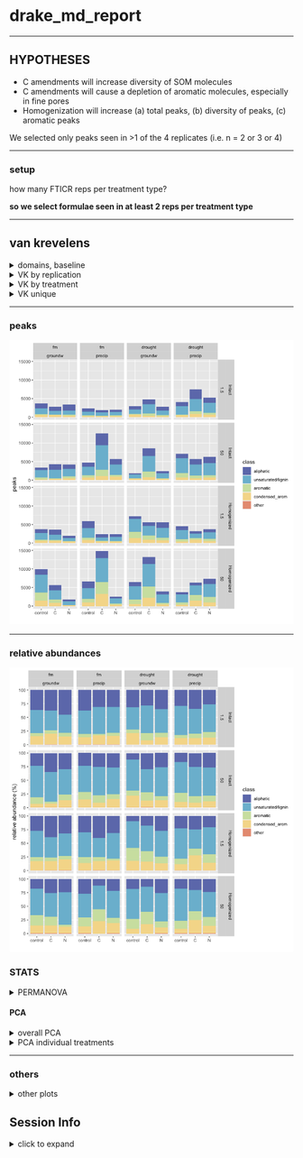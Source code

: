 drake\_md\_report
================

-----

## HYPOTHESES

  - C amendments will increase diversity of SOM molecules
  - C amendments will cause a depletion of aromatic molecules,
    especially in fine pores
  - Homogenization will increase (a) total peaks, (b) diversity of
    peaks, (c) aromatic peaks

We selected only peaks seen in \>1 of the 4 replicates (i.e. n = 2 or 3
or 4)

-----

### setup

how many FTICR reps per treatment type?

**so we select formulae seen in at least 2 reps per treatment type**

-----

## van krevelens

<details>

<summary>domains, baseline</summary>

### fticr domains

![](markdown/fticr2/domains-1.png)<!-- -->

![](markdown/fticr2/vk_baseline-1.png)<!-- -->

</details>

<details>

<summary>VK by replication</summary>

### VK by replication

![](markdown/fticr2/vk_reps-1.png)<!-- -->![](markdown/fticr2/vk_reps-2.png)<!-- -->![](markdown/fticr2/vk_reps-3.png)<!-- -->![](markdown/fticr2/vk_reps-4.png)<!-- -->

</details>

<details>

<summary>VK by treatment</summary>

#### VK diagrams by treatment

![](markdown/fticr2/vk_pores-1.png)<!-- -->![](markdown/fticr2/vk_pores-2.png)<!-- -->

</details>

<details>

<summary>VK unique</summary>

#### VK unique

unique to each amendment, in each incubation type

![](markdown/fticr2/vk_unique-1.png)<!-- -->![](markdown/fticr2/vk_unique-2.png)<!-- -->

</details>

-----

### peaks

![](markdown/fticr2/fticr_peaks_bar-1.png)<!-- -->

-----

### relative abundances

![](markdown/fticr2/fticr_relabund-1.png)<!-- -->

### STATS

<details>

<summary>PERMANOVA</summary>

#### PERMANOVA

**overall**

    #> 
    #> Call:
    #> adonis(formula = relabund_wide %>% select(aliphatic:other) ~      (Amendments + Moisture + Wetting + Suction + Homogenization)^3,      data = relabund_wide) 
    #> 
    #> Permutation: free
    #> Number of permutations: 999
    #> 
    #> Terms added sequentially (first to last)
    #> 
    #>                                     Df SumsOfSqs MeanSqs F.Model      R2 Pr(>F)    
    #> Amendments                           2   0.14469 0.07235   7.749 0.04743  0.001 ***
    #> Moisture                             1   0.21659 0.21659  23.197 0.07100  0.001 ***
    #> Wetting                              1   0.00949 0.00949   1.017 0.00311  0.359    
    #> Suction                              1   0.38693 0.38693  41.442 0.12683  0.001 ***
    #> Homogenization                       1   0.17509 0.17509  18.753 0.05739  0.001 ***
    #> Amendments:Moisture                  2   0.04272 0.02136   2.288 0.01400  0.053 .  
    #> Amendments:Wetting                   2   0.05755 0.02878   3.082 0.01887  0.017 *  
    #> Amendments:Suction                   2   0.02770 0.01385   1.483 0.00908  0.186    
    #> Amendments:Homogenization            2   0.13843 0.06921   7.413 0.04538  0.001 ***
    #> Moisture:Wetting                     1   0.01834 0.01834   1.964 0.00601  0.163    
    #> Moisture:Suction                     1   0.05744 0.05744   6.152 0.01883  0.004 ** 
    #> Moisture:Homogenization              1   0.00569 0.00569   0.610 0.00187  0.586    
    #> Wetting:Suction                      1   0.04324 0.04324   4.631 0.01417  0.015 *  
    #> Wetting:Homogenization               1   0.05857 0.05857   6.273 0.01920  0.005 ** 
    #> Suction:Homogenization               1   0.02398 0.02398   2.568 0.00786  0.073 .  
    #> Amendments:Moisture:Wetting          2   0.08924 0.04462   4.779 0.02925  0.002 ** 
    #> Amendments:Moisture:Suction          2   0.03256 0.01628   1.744 0.01067  0.140    
    #> Amendments:Moisture:Homogenization   2   0.04431 0.02216   2.373 0.01452  0.061 .  
    #> Amendments:Wetting:Suction           2   0.03546 0.01773   1.899 0.01162  0.097 .  
    #> Amendments:Wetting:Homogenization    2   0.02015 0.01007   1.079 0.00660  0.370    
    #> Amendments:Suction:Homogenization    2   0.08434 0.04217   4.517 0.02765  0.004 ** 
    #> Moisture:Wetting:Suction             1   0.02053 0.02053   2.199 0.00673  0.123    
    #> Moisture:Wetting:Homogenization      1   0.01006 0.01006   1.078 0.00330  0.329    
    #> Moisture:Suction:Homogenization      1   0.02606 0.02606   2.791 0.00854  0.080 .  
    #> Wetting:Suction:Homogenization       1   0.01174 0.01174   1.257 0.00385  0.284    
    #> Residuals                          136   1.26979 0.00934         0.41623           
    #> Total                              172   3.05069                 1.00000           
    #> ---
    #> Signif. codes:  0 '***' 0.001 '**' 0.01 '*' 0.05 '.' 0.1 ' ' 1

**PERMANOVA for treatments**

1.5 kPa intact cores

    #> 
    #> Call:
    #> adonis(formula = intact_1_5 %>% select(aliphatic:other) ~ Amendments *      Moisture * Wetting, data = intact_1_5) 
    #> 
    #> Permutation: free
    #> Number of permutations: 999
    #> 
    #> Terms added sequentially (first to last)
    #> 
    #>                             Df SumsOfSqs  MeanSqs F.Model      R2 Pr(>F)    
    #> Amendments                   2   0.00598 0.002992  0.4876 0.01265  0.761    
    #> Moisture                     1   0.07655 0.076546 12.4747 0.16179  0.001 ***
    #> Wetting                      1   0.05513 0.055131  8.9847 0.11653  0.001 ***
    #> Amendments:Moisture          2   0.02610 0.013050  2.1268 0.05517  0.077 .  
    #> Amendments:Wetting           2   0.04201 0.021005  3.4232 0.08880  0.018 *  
    #> Moisture:Wetting             1   0.01159 0.011590  1.8888 0.02450  0.136    
    #> Amendments:Moisture:Wetting  2   0.05326 0.026629  4.3398 0.11257  0.006 ** 
    #> Residuals                   33   0.20249 0.006136         0.42800           
    #> Total                       44   0.47311                  1.00000           
    #> ---
    #> Signif. codes:  0 '***' 0.001 '**' 0.01 '*' 0.05 '.' 0.1 ' ' 1

50 kPa intact cores

    #> 
    #> Call:
    #> adonis(formula = intact_50 %>% select(aliphatic:other) ~ Amendments *      Moisture * Wetting, data = intact_50) 
    #> 
    #> Permutation: free
    #> Number of permutations: 999
    #> 
    #> Terms added sequentially (first to last)
    #> 
    #>                             Df SumsOfSqs  MeanSqs F.Model      R2 Pr(>F)    
    #> Amendments                   2   0.08911 0.044557  5.8120 0.19613  0.001 ***
    #> Moisture                     1   0.01105 0.011052  1.4416 0.02432  0.253    
    #> Wetting                      1   0.01364 0.013645  1.7798 0.03003  0.175    
    #> Amendments:Moisture          2   0.03580 0.017902  2.3352 0.07880  0.064 .  
    #> Amendments:Wetting           2   0.02310 0.011549  1.5064 0.05084  0.225    
    #> Moisture:Wetting             1   0.02864 0.028638  3.7355 0.06303  0.029 *  
    #> Amendments:Moisture:Wetting  2   0.02301 0.011506  1.5008 0.05065  0.231    
    #> Residuals                   30   0.22999 0.007666         0.50620           
    #> Total                       41   0.45436                  1.00000           
    #> ---
    #> Signif. codes:  0 '***' 0.001 '**' 0.01 '*' 0.05 '.' 0.1 ' ' 1

1.5 kPa homogenized cores

    #> 
    #> Call:
    #> adonis(formula = homo_1_5 %>% select(aliphatic:other) ~ Amendments *      Moisture * Wetting, data = homo_1_5) 
    #> 
    #> Permutation: free
    #> Number of permutations: 999
    #> 
    #> Terms added sequentially (first to last)
    #> 
    #>                             Df SumsOfSqs  MeanSqs F.Model      R2 Pr(>F)    
    #> Amendments                   2   0.11836 0.059179  7.8805 0.16732  0.001 ***
    #> Moisture                     1   0.20554 0.205538 27.3701 0.29057  0.001 ***
    #> Wetting                      1   0.01826 0.018258  2.4313 0.02581  0.077 .  
    #> Amendments:Moisture          2   0.02901 0.014506  1.9317 0.04102  0.106    
    #> Amendments:Wetting           2   0.04013 0.020065  2.6719 0.05673  0.046 *  
    #> Moisture:Wetting             1   0.01276 0.012762  1.6995 0.01804  0.167    
    #> Amendments:Moisture:Wetting  2   0.05051 0.025255  3.3630 0.07140  0.021 *  
    #> Residuals                   31   0.23280 0.007510         0.32910           
    #> Total                       42   0.70737                  1.00000           
    #> ---
    #> Signif. codes:  0 '***' 0.001 '**' 0.01 '*' 0.05 '.' 0.1 ' ' 1

50 kPa homogenized cores

    #> 
    #> Call:
    #> adonis(formula = homo_50 %>% select(aliphatic:other) ~ Amendments *      Moisture * Wetting, data = homo_50) 
    #> 
    #> Permutation: free
    #> Number of permutations: 999
    #> 
    #> Terms added sequentially (first to last)
    #> 
    #>                             Df SumsOfSqs  MeanSqs F.Model      R2 Pr(>F)    
    #> Amendments                   2   0.19043 0.095213  6.6889 0.22699  0.001 ***
    #> Moisture                     1   0.00609 0.006088  0.4277 0.00726  0.668    
    #> Wetting                      1   0.03251 0.032511  2.2839 0.03875  0.128    
    #> Amendments:Moisture          2   0.07283 0.036415  2.5582 0.08681  0.046 *  
    #> Amendments:Wetting           2   0.03047 0.015235  1.0703 0.03632  0.407    
    #> Moisture:Wetting             1   0.00969 0.009687  0.6805 0.01155  0.524    
    #> Amendments:Moisture:Wetting  2   0.05565 0.027826  1.9548 0.06634  0.101    
    #> Residuals                   31   0.44127 0.014235         0.52599           
    #> Total                       42   0.83893                  1.00000           
    #> ---
    #> Signif. codes:  0 '***' 0.001 '**' 0.01 '*' 0.05 '.' 0.1 ' ' 1

</details>

#### PCA

<details>

<summary>overall PCA</summary>

![](markdown/fticr2/fticr_pca_overall-1.png)<!-- -->![](markdown/fticr2/fticr_pca_overall-2.png)<!-- -->

</details>

<details>

<summary>PCA individual treatments</summary>

**individual cores**

![](markdown/fticr2/fticr_pca_indiv-1.png)<!-- -->![](markdown/fticr2/fticr_pca_indiv-2.png)<!-- -->

</details>

-----

### others

<details>

<summary>other plots</summary>

#### NOSC

![](markdown/fticr2/NOSC-1.png)<!-- -->

#### elements

![](markdown/fticr2/elements-1.png)<!-- -->![](markdown/fticr2/elements-2.png)<!-- -->

</details>

## Session Info

<details>

<summary>click to expand</summary>

Date run: 2020-08-10

    #> R version 4.0.2 (2020-06-22)
    #> Platform: x86_64-apple-darwin17.0 (64-bit)
    #> Running under: macOS Catalina 10.15.6
    #> 
    #> Matrix products: default
    #> BLAS:   /System/Library/Frameworks/Accelerate.framework/Versions/A/Frameworks/vecLib.framework/Versions/A/libBLAS.dylib
    #> LAPACK: /Library/Frameworks/R.framework/Versions/4.0/Resources/lib/libRlapack.dylib
    #> 
    #> locale:
    #> [1] en_US.UTF-8/en_US.UTF-8/en_US.UTF-8/C/en_US.UTF-8/en_US.UTF-8
    #> 
    #> attached base packages:
    #> [1] stats     graphics  grDevices utils     datasets  methods   base     
    #> 
    #> other attached packages:
    #>  [1] patchwork_1.0.1  visNetwork_2.0.9 vegan_2.5-6      lattice_0.20-41  permute_0.9-5    rmarkdown_2.3   
    #>  [7] drake_7.12.4     ggbiplot_0.55    PNWColors_0.1.0  forcats_0.5.0    stringr_1.4.0    dplyr_1.0.1     
    #> [13] purrr_0.3.4      readr_1.3.1      tidyr_1.1.1      tibble_3.0.3     ggplot2_3.3.2    tidyverse_1.3.0 
    #> [19] here_0.1        
    #> 
    #> loaded via a namespace (and not attached):
    #>  [1] httr_1.4.2        jsonlite_1.7.0    splines_4.0.2     modelr_0.1.8      assertthat_0.2.1  base64url_1.4    
    #>  [7] blob_1.2.1        cellranger_1.1.0  yaml_2.2.1        progress_1.2.2    pillar_1.4.6      backports_1.1.8  
    #> [13] glue_1.4.1        digest_0.6.25     rvest_0.3.6       colorspace_1.4-1  htmltools_0.5.0   Matrix_1.2-18    
    #> [19] plyr_1.8.6        pkgconfig_2.0.3   broom_0.7.0       haven_2.3.1       scales_1.1.1      mgcv_1.8-31      
    #> [25] txtq_0.2.3        generics_0.0.2    farver_2.0.3      ellipsis_0.3.1    withr_2.2.0       cli_2.0.2        
    #> [31] magrittr_1.5      crayon_1.3.4      readxl_1.3.1      evaluate_0.14     storr_1.2.1       fs_1.5.0         
    #> [37] fansi_0.4.1       nlme_3.1-148      MASS_7.3-51.6     xml2_1.3.2        tools_4.0.2       prettyunits_1.1.1
    #> [43] hms_0.5.3         lifecycle_0.2.0   munsell_0.5.0     reprex_0.3.0      cluster_2.1.0     compiler_4.0.2   
    #> [49] rlang_0.4.7       grid_4.0.2        rstudioapi_0.11   htmlwidgets_1.5.1 igraph_1.2.5      labeling_0.3     
    #> [55] gtable_0.3.0      DBI_1.1.0         R6_2.4.1          lubridate_1.7.9   knitr_1.29        utf8_1.1.4       
    #> [61] filelock_1.0.2    rprojroot_1.3-2   stringi_1.4.6     parallel_4.0.2    Rcpp_1.0.5        vctrs_0.3.2      
    #> [67] dbplyr_1.4.4      tidyselect_1.1.0  xfun_0.16

</details>
